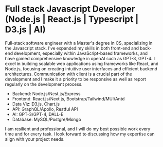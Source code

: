 # Full stack Javascript Developer (Node.js | React.js | Typescript | D3.js | AI)

Full-stack software engineer with a Master's degree in CS, specializing in the Javascript stack. I've expanded my skills in both front-end and back-end development, especially within JavaScript-based frameworks, and have gained comprehensive knowledge in openAI such as GPT-3, GPT-4. I excel in building scalable web applications using frameworks like React, and Node.js, focusing on creating intuitive user interfaces and efficient backend architectures.
Communication with client is a crucial part of the development and I make it a priority to be responsive as well as report regularly on the development process.

- Backend: 	    Node.js/Nest.js/Express
- Frontend: 	  React.js/Next.js, Bootstrap/Tailwind/MUI/Antd
- Data Viz:     D3.js, Chart.js
- API: 		      GraphQL/Apollo, Restful API
- AI:           GPT-3/GPT-4, DALL-E
- Database:	    MySQL/Postgre/Mongo

I am resilient and professional, and I will do my best possible work every time and for every task. I look forward to discussing how my expertise can align with your project needs.
